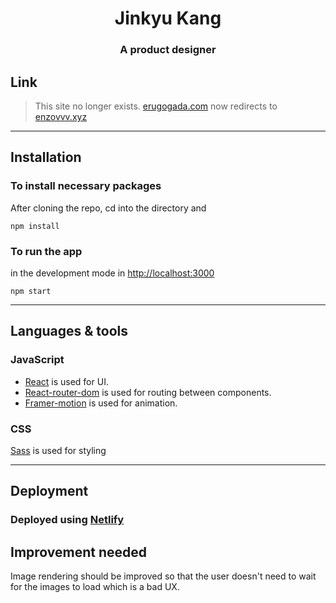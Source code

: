 <h1 align="center">Jinkyu Kang</h1>
<h3 align="center">A product designer</h3>

## Link
> This site no longer exists.
[erugogada.com](https://www.erugogada.com/)
now redirects to
[enzovvv.xyz](https://www.enzovvv.xyz/)

---

## Installation

### To install necessary packages

After cloning the repo, cd into the directory and

```
npm install
```

### To run the app

in the development mode in [http://localhost:3000](http://localhost:3000)

```
npm start
```

---

## Languages & tools

### JavaScript

- [React](http://facebook.github.io/react) is used for UI.
- [React-router-dom](https://github.com/ReactTraining/react-router) is used for routing between components.
- [Framer-motion](https://github.com/framer/motion) is used for animation.

### CSS

[Sass](https://github.com/sass/node-sass) is used for styling

---

## Deployment

### Deployed using [Netlify](https://www.netlify.com/)

## Improvement needed

Image rendering should be improved so that the user doesn't need to wait for the images to load which is a bad UX.
